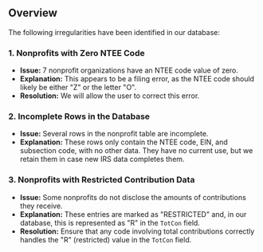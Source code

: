 ## Overview
The following irregularities have been identified in our database:

### 1. Nonprofits with Zero NTEE Code
- **Issue:** 7 nonprofit organizations have an NTEE code value of zero.
- **Explanation:** This appears to be a filing error, as the NTEE code should likely be either "Z" or the letter "O".
- **Resolution:** We will allow the user to correct this error.

### 2. Incomplete Rows in the Database
- **Issue:** Several rows in the nonprofit table are incomplete.
- **Explanation:** These rows only contain the NTEE code, EIN, and subsection code, with no other data. They have no current use, but we retain them in case new IRS data completes them.

### 3. Nonprofits with Restricted Contribution Data
- **Issue:** Some nonprofits do not disclose the amounts of contributions they receive.
- **Explanation:** These entries are marked as "RESTRICTED" and, in our database, this is represented as "R" in the `TotCon` field.
- **Resolution:** Ensure that any code involving total contributions correctly handles the "R" (restricted) value in the `TotCon` field.
